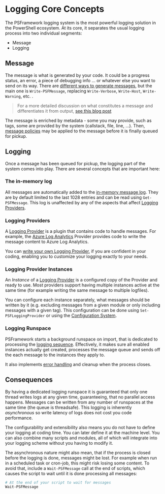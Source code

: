 ﻿# Logging Core Concepts

The PSFramework logging system is the most powerful logging solution in the PowerShell ecosystem.
At its core, it separates the usual logging process into two individual segments:

- Message
- Logging

## Message

The message is what is generated by your code.
It could be a progress status, an error, a piece of debugging info ... or whatever else you want to send on its way.
There are [different ways to generate messages](../basics/writing-messages.md), but the main one is `Write-PSFMessage`, replacing `Write-Verbose`, `Write-Host`, `Write-Warning`, etc. .

> For a more detailed discussion on what constitutes a message and differentiates it from output, [see this blog post](https://allthingspowershell.blogspot.com/2017/12/puppycide-done-right-output-versus.html)

The message is enriched by metadata - some you may provide, such as tags, some are provided by the system (callstack, file, line, ...).
Then, [message policies](../advanced/message-policies.md) may be applied to the message before it is finally queued for pickup.

## Logging

Once a message has been queued for pickup, the logging part of the system comes into play.
There are several concepts that are important here:

### The in-memory log

All messages are automatically added to the [in-memory message log](../basics/inmemory_debuglog.md).
They are by default limited to the last 1028 entries and can be read using `Get-PSFMessage`.
This log is unaffected by any of the aspects that affect [Logging Providers](../basics/logging-providers.md).

### Logging Providers

A [Logging Provider](../basics/logging-providers.md) is a plugin that contains code to handle messages.
For example, the [Azure Log Analytics](../loggingto/azureloganalytics.md) Provider provides code to write the message content to Azure Log Analytics.

You can [write your own Logging Provider](../advanced/writing-logging-providers.md), if you are confident in your coding, enabling you to customize your logging exactly to your needs.

### Logging Provider Instances

An _Instance_ of a [Logging Provider](../basics/logging-providers.md) is a configured copy of the Provider and ready to use.
Most providers support having multiple instances active at the same time (for example writing the same message to multiple logfiles).

You can configure each instance separately, what messages should be written by it (e.g. excluding messages from a given module or only including messages with a given tag).
This configuration can be done using `Set-PSFLoggingProvider` or using the [Configuration System](../../configuration.md).

### Logging Runspace

PSFramework starts a background runspace on import, that is dedicated to processing the [logging sequence](../advanced/logging-sequence.md).
Effectively, it makes sure all enabled instances actually get created, processes the message queue and sends off the each message to the instances they apply to.

It also implements [error handling](../advanced/debugging-providers.md) and cleanup when the process closes.

## Consequences

By having a dedicated logging runspace it is guaranteed that only one thread writes logs at any given time, guaranteeing, that no parallel access happens.
Messages can be written from any number of runspaces at the same time (the queue is threadsafe).
This logging is inherently _asynchronous_ so write latency of logs does not cost you code performance.

The configurability and extensibility also means you do not have to define your logging at coding time.
You can later define it at the machine level.
You can also combine many scripts and modules, all of which will integrate into your logging scheme without you having to modify it.

The asynchronous nature might also mean, that if the process is closed before the logging is done, messages might be lost.
For example when run in a scheduled task or cron-job, this might risk losing some content.
To avoid that, include a `Wait-PSFMessage` call at the end of scripts, which causes the script to wait until it is done processing all messages:

```powershell
# At the end of your script to wait for messages
Wait-PSFMessage
```
